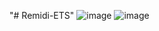 "# Remidi-ETS" 
![image](https://github.com/danishadriansyah/Remidi-ETS/assets/139879863/342d8569-acc5-4ed7-9fff-77ba9cb715ba)
![image](https://github.com/danishadriansyah/Remidi-ETS/assets/139879863/66cd357a-6a70-4f77-8340-145ad7fa8c31)
